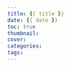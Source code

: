 ```yaml
---
title: {{ title }}
date: {{ date }}
toc: true
thumbnail:
cover:
categories:
tags:
---
```



<!--more-->
